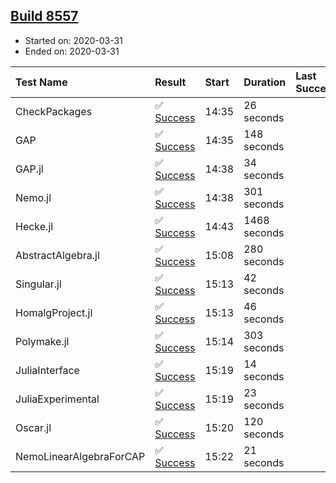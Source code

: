 ## [Build 8557](https://oscarci.mathematik.uni-kl.de/job/oscar/8557/)

* Started on: 2020-03-31
* Ended on: 2020-03-31

| Test Name    | Result | Start | Duration | Last Success | First Failure |
|:-------------|:-------|:------|:---------|:-------------|:--------------|
| CheckPackages | ✅ [Success](https://oscarci.mathematik.uni-kl.de/job/oscar/8557/artifact/logs/build-8557/CheckPackages.log) | 14:35 | 26 seconds |  |  |
| GAP | ✅ [Success](https://oscarci.mathematik.uni-kl.de/job/oscar/8557/artifact/logs/build-8557/GAP.log) | 14:35 | 148 seconds |  |  |
| GAP.jl | ✅ [Success](https://oscarci.mathematik.uni-kl.de/job/oscar/8557/artifact/logs/build-8557/GAP.jl.log) | 14:38 | 34 seconds |  |  |
| Nemo.jl | ✅ [Success](https://oscarci.mathematik.uni-kl.de/job/oscar/8557/artifact/logs/build-8557/Nemo.jl.log) | 14:38 | 301 seconds |  |  |
| Hecke.jl | ✅ [Success](https://oscarci.mathematik.uni-kl.de/job/oscar/8557/artifact/logs/build-8557/Hecke.jl.log) | 14:43 | 1468 seconds |  |  |
| AbstractAlgebra.jl | ✅ [Success](https://oscarci.mathematik.uni-kl.de/job/oscar/8557/artifact/logs/build-8557/AbstractAlgebra.jl.log) | 15:08 | 280 seconds |  |  |
| Singular.jl | ✅ [Success](https://oscarci.mathematik.uni-kl.de/job/oscar/8557/artifact/logs/build-8557/Singular.jl.log) | 15:13 | 42 seconds |  |  |
| HomalgProject.jl | ✅ [Success](https://oscarci.mathematik.uni-kl.de/job/oscar/8557/artifact/logs/build-8557/HomalgProject.jl.log) | 15:13 | 46 seconds |  |  |
| Polymake.jl | ✅ [Success](https://oscarci.mathematik.uni-kl.de/job/oscar/8557/artifact/logs/build-8557/Polymake.jl.log) | 15:14 | 303 seconds |  |  |
| JuliaInterface | ✅ [Success](https://oscarci.mathematik.uni-kl.de/job/oscar/8557/artifact/logs/build-8557/JuliaInterface.log) | 15:19 | 14 seconds |  |  |
| JuliaExperimental | ✅ [Success](https://oscarci.mathematik.uni-kl.de/job/oscar/8557/artifact/logs/build-8557/JuliaExperimental.log) | 15:19 | 23 seconds |  |  |
| Oscar.jl | ✅ [Success](https://oscarci.mathematik.uni-kl.de/job/oscar/8557/artifact/logs/build-8557/Oscar.jl.log) | 15:20 | 120 seconds |  |  |
| NemoLinearAlgebraForCAP | ✅ [Success](https://oscarci.mathematik.uni-kl.de/job/oscar/8557/artifact/logs/build-8557/NemoLinearAlgebraForCAP.log) | 15:22 | 21 seconds |  |  |
